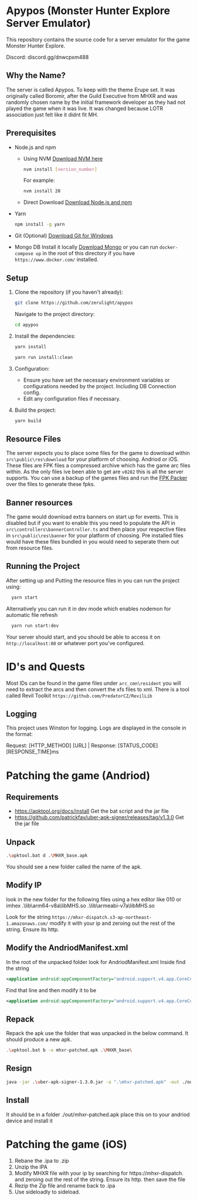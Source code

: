 # Apypos (Monster Hunter Explore Server Emulator)
This repository contains the source code for a server emulator for the game Monster Hunter Explore.

Discord: discord.gg/dnwcpxm488

## Why the Name?
The server is called Apypos. To keep with the theme Erupe set. It was originally called Boromir, after the Guild Executive from MHXR and was randomly chosen name by the initial framework developer as they had not played the game when it was live. It was changed  because LOTR association just felt like it didnt fit MH. 

## Prerequisites

* Node.js and npm
    * Using NVM [Download NVM here](https://github.com/nvm-sh/nvm/releases/)
        ```bash
        nvm install [version_number]
        ```
        For example:
        ```bash
        nvm install 20
        ```
    * Direct Download
        [Download Node.js and npm](https://nodejs.org/)
* Yarn
    ```bash
    npm install -g yarn
    ```
* Git (Optional)
    [Download Git for Windows](https://gitforwindows.org/)

* Mongo DB
    Install it locally [Download Mongo](https://www.mongodb.com/products/self-managed/community-edition)
    or you can run `docker-compose up` in the root of this directory if you have `https://www.docker.com/` installed.

## Setup

1. Clone the repository (if you haven't already):

    ```bash
    git clone https://github.com/zerulight/apypos
    ```

    Navigate to the project directory:

    ```bash
    cd apypos
    ```

2. Install the dependencies:

    ```bash
    yarn install
    ```
    ```bash
    yarn run install:clean
    ```

3. Configuration:

    * Ensure you have set the necessary environment variables or configurations needed by the project. Including DB Connection config.
    * Edit any configuration files if necessary.

4. Build the project:
   
    ```bash
    yarn build
    ```


## Resource Files
The server expects you to place some files for the game to download within `src\public\res\download` for your platform of choosing. Andriod or iOS. These files are FPK files a compressed archive which has the game arc files within. As the only files ive been able to get are `v0282` this is all the server supports. You can use a backup of the games files and run the [FPK Packer](https://gist.github.com/stratic-dev/0021fb33c408f2cdd40296f6e4988fb2) over the files to generate these fpks.

## Banner resources
The game would download extra banners on start up for events. This is disabled but if you want to enable this you need to populate the API in `src\controllers\bannerController.ts` and then place your respective files in `src\public\res\banner` for your platform of choosing. Pre installed files would have these files bundled in you would need to seperate them out from resource files. 


## Running the Project

After setting up and Putting the resource files in you can run the project using:

  ```bash
    yarn start
  ```
Alternatively you can run it in dev mode which enables nodemon for automatic file refresh

  ```bash
    yarn run start:dev
  ```

Your server should start, and you should be able to access it on `http://localhost:80` or whatever port you've configured.



# ID's and Quests
Most IDs can be found in the game files under `arc_cmn\resident` you will need to extract the arcs and then convert the xfs files to xml. There is a tool called Revil Toolkit `https://github.com/PredatorCZ/RevilLib`

## Logging

This project uses Winston for logging. Logs are displayed in the console in the format:


Request: [HTTP_METHOD] [URL] | Response: [STATUS_CODE] [RESPONSE_TIME]ms

# Patching the game (Andriod)
## Requirements
- https://apktool.org/docs/install Get the bat script and the jar file 
- https://github.com/patrickfav/uber-apk-signer/releases/tag/v1.3.0 Get the jar file
## Unpack
```bash
.\apktool.bat d .\MHXR_base.apk
```
You should see a new folder called the name of the apk. 

## Modify IP
look in the new folder for the following files using a hex editor like 010 or imhex
.\lib\arm64-v8a\libMHS.so
.\lib\armeabi-v7a\libMHS.so 

Look for the string `https://mhxr-dispatch.s3-ap-northeast-1.amazonaws.com/` modify it with your ip and zeroing out the rest of the string. Ensure its http.

## Modify the AndriodManifest.xml 
In the root of the unpacked folder look for AndriodManifest.xml
Inside find the string
```xml
<application android:appComponentFactory="android.support.v4.app.CoreComponentFactory" android:hardwareAccelerated="true" android:hasCode="true" android:icon="@mipmap/ic_launcher" android:label="@string/app_name" android:name="android.support.multidex.MultiDexApplication">
```
Find that line
and then modify it to be
```xml
<application android:appComponentFactory="android.support.v4.app.CoreComponentFactory" android:debuggable="true" android:hardwareAccelerated="true" android:hasCode="true" android:icon="@mipmap/ic_launcher" android:label="@string/app_name" android:name="android.support.multidex.MultiDexApplication" android:usesCleartextTraffic="true">
```

## Repack
Repack the apk use the folder that was unpacked in the below command. It should produce a new apk.
```bash
.\apktool.bat b -o mhxr-patched.apk .\MHXR_base\
```
## Resign
```bash 
java -jar .\uber-apk-signer-1.3.0.jar -a ".\mhxr-patched.apk" -out ./out
```
## Install
It should be in a folder ./out/mhxr-patched.apk place this on to your andriod device and install it


# Patching the game (iOS)
1. Rebane the .ipa to .zip 
2. Unzip the IPA
3. Modify MHXR file with your ip by searching for https://mhxr-dispatch. and zeroing out the rest of the string. Ensure its http. then save the file
4. Rezip the Zip file and rename back to .ipa
5. Use sideloadly to sideload.